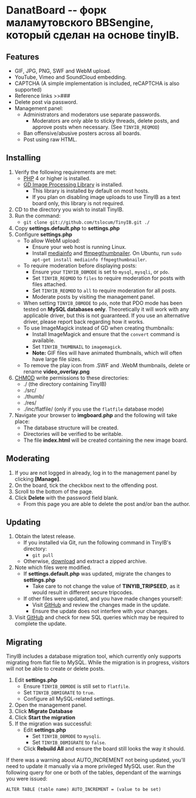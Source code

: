DanatBoard -- форк маламутовского BBSengine, который сделан на основе tinyIB.
====


Features
------------
 - GIF, JPG, PNG, SWF and WebM upload.
 - YouTube, Vimeo and SoundCloud embedding.
 - CAPTCHA  (A simple implementation is included, reCAPTCHA is also supported)
 - Reference links >>###
 - Delete post via password.
 - Management panel:
   - Administrators and moderators use separate passwords.
     - Moderators are only able to sticky threads, delete posts, and approve posts when necessary.  (See ``TINYIB_REQMOD``)
   - Ban offensive/abusive posters across all boards.
   - Post using raw HTML.

Installing
------------

 1. Verify the following requirements are met:
    - [PHP](http://php.net) 4 or higher is installed.
    - [GD Image Processing Library](http://php.net/gd) is installed.
      - This library is installed by default on most hosts.
      - If you plan on disabling image uploads to use TinyIB as a text board only, this library is not required.
 2. CD to the directory you wish to install TinyIB.
 3. Run the command:
    - `git clone git://github.com/tslocum/TinyIB.git ./`
 4. Copy **settings.default.php** to **settings.php**
 5. Configure **settings.php**
    - To allow WebM upload:
      - Ensure your web host is running Linux.
      - Install [mediainfo](http://mediaarea.net/en/MediaInfo) and [ffmpegthumbnailer](https://code.google.com/p/ffmpegthumbnailer/).  On Ubuntu, run ``sudo apt-get install mediainfo ffmpegthumbnailer``.
    - To require moderation before displaying posts:
      - Ensure your ``TINYIB_DBMODE`` is set to ``mysql``, ``mysqli``, or ``pdo``.
      - Set ``TINYIB_REQMOD`` to ``files`` to require moderation for posts with files attached.
      - Set ``TINYIB_REQMOD`` to ``all`` to require moderation for all posts.
      - Moderate posts by visiting the management panel.
    - When setting ``TINYIB_DBMODE`` to ``pdo``, note that PDO mode has been tested on **MySQL databases only**. Theoretically it will work with any applicable driver, but this is not guaranteed.  If you use an alternative driver, please report back regarding how it works.
    - To use ImageMagick instead of GD when creating thumbnails:
      - Install ImageMagick and ensure that the ``convert`` command is available.
      - Set ``TINYIB_THUMBNAIL`` to ``imagemagick``.
      - **Note:** GIF files will have animated thumbnails, which will often have large file sizes.
    - To remove the play icon from .SWF and .WebM thumbnails, delete or rename **video_overlay.png** 
 6. [CHMOD](http://en.wikipedia.org/wiki/Chmod) write permissions to these directories:
    - ./ (the directory containing TinyIB)
    - ./src/
    - ./thumb/
    - ./res/
    - ./inc/flatfile/ (only if you use the ``flatfile`` database mode)
 7. Navigate your browser to **imgboard.php** and the following will take place:
    - The database structure will be created.
    - Directories will be verified to be writable.
    - The file **index.html** will be created containing the new image board.

Moderating
------------

 1. If you are not logged in already, log in to the management panel by clicking **[Manage]**.
 2. On the board, tick the checkbox next to the offending post.
 3. Scroll to the bottom of the page.
 4. Click **Delete** with the password field blank.
    - From this page you are able to delete the post and/or ban the author.

Updating
------------

 1. Obtain the latest release.
 	- If you installed via Git, run the following command in TinyIB's directory:
 	  - `git pull`
 	- Otherwise, [download](https://github.com/tslocum/TinyIB/archive/master.zip) and extract a zipped archive.
 2. Note which files were modified.
    - If **settings.default.php** was updated, migrate the changes to **settings.php**
      - Take care to not change the value of **TINYIB_TRIPSEED**, as it would result in different secure tripcodes.
    - If other files were updated, and you have made changes yourself:
      - Visit [GitHub](https://github.com/tslocum/TinyIB) and review the changes made in the update.
      - Ensure the update does not interfere with your changes.
 3. Visit [GitHub](https://github.com/tslocum/TinyIB/wiki/NewSQLStructure) and check for new SQL queries which may be required to complete the update.

Migrating
------------

TinyIB includes a database migration tool, which currently only supports migrating from flat file to MySQL.  While the migration is in progress, visitors will not be able to create or delete posts.

 1. Edit **settings.php**
    - Ensure ``TINYIB_DBMODE`` is still set to ``flatfile``.
    - Set ``TINYIB_DBMIGRATE`` to ``true``.
    - Configure all MySQL-related settings.
 2. Open the management panel.
 3. Click **Migrate Database**
 4. Click **Start the migration**
 5. If the migration was successful:
    - Edit **settings.php**
      - Set ``TINYIB_DBMODE`` to ``mysqli``.
      - Set ``TINYIB_DBMIGRATE`` to ``false``.
    - Click **Rebuild All** and ensure the board still looks the way it should.

If there was a warning about AUTO_INCREMENT not being updated, you'll need to update it manually via a more privileged MySQL user.  Run the following query for one or both of the tables, dependant of the warnings you were issued:

``ALTER TABLE (table name) AUTO_INCREMENT = (value to be set)``


